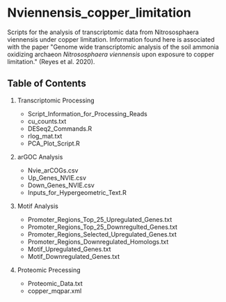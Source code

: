 # Nviennensis_copper_limitation
Scripts for the analysis of transcriptomic data from Nitrososphaera viennensis under copper limitation. Information found here is associated with the paper "Genome wide transcriptomic analysis of the soil ammonia oxidizing archaeon *Nitrososphaera viennensis* upon exposure to copper limitation." (Reyes et al. 2020).

##  Table of Contents  

1.  Transcriptomic Processing
    *  Script_Information_for_Processing_Reads
    *  cu_counts.txt
    *  DESeq2_Commands.R
    *  rlog_mat.txt
    *  PCA_Plot_Script.R
    
2.  arGOC Analysis
    *  Nvie_arCOGs.csv
    *  Up_Genes_NVIE.csv
    *  Down_Genes_NVIE.csv
    *  Inputs_for_Hypergeometric_Text.R
    
3.  Motif Analysis
    *  Promoter_Regions_Top_25_Upregulated_Genes.txt
    *  Promoter_Regions_Top_25_Downregulted_Genes.txt
    *  Promoter_Regions_Selected_Upregulated_Genes.txt
    *  Promoter_Regions_Downregulated_Homologs.txt
    *  Motif_Upregulated_Genes.txt
    *  Motif_Downregulated_Genes.txt
    
4.  Proteomic Precessing
    *  Proteomic_Data.txt
    *  copper_mqpar.xml
    
